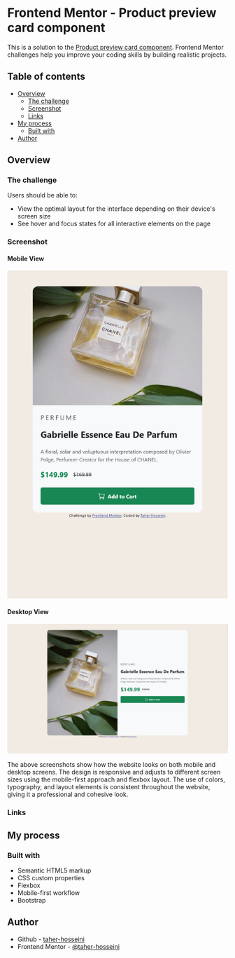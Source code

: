 # Frontend Mentor - Product preview card component

This is a solution to the [Product preview card component](https://www.frontendmentor.io/challenges/product-preview-card-component-GO7UmttRfa). Frontend Mentor challenges help you improve your coding skills by building realistic projects.

## Table of contents

- [Overview](#overview)
  - [The challenge](#the-challenge)
  - [Screenshot](#screenshot)
  - [Links](#links)
- [My process](#my-process)
  - [Built with](#built-with)
- [Author](#author)

## Overview

### The challenge

Users should be able to:

- View the optimal layout for the interface depending on their device's screen size
- See hover and focus states for all interactive elements on the page

### Screenshot

#### Mobile View

![](/screenshot/mobile-view.png)

#### Desktop View

![](/screenshot/desktop-view.png)

The above screenshots show how the website looks on both mobile and desktop screens. The design is responsive and adjusts to different screen sizes using the mobile-first approach and flexbox layout. The use of colors, typography, and layout elements is consistent throughout the website, giving it a professional and cohesive look.

### Links



## My process

### Built with

- Semantic HTML5 markup
- CSS custom properties
- Flexbox
- Mobile-first workflow
- Bootstrap

## Author

- Github - [taher-hosseini](https://www.github.com/taher-hosseini)
- Frontend Mentor - [@taher-hosseini](https://www.frontendmentor.io/profile/taher-hosseini)
